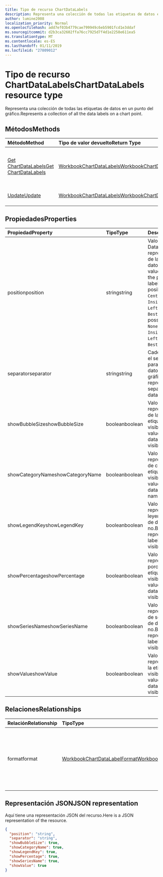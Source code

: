 ```yaml
---
title: Tipo de recurso ChartDataLabels
description: Representa una colección de todas las etiquetas de datos en un punto del gráfico.
author: lumine2008
localization_priority: Normal
ms.openlocfilehash: add7ef03b4779cae799949c6eb5901fcd1e3ddaf
ms.sourcegitcommit: d2b3ca32602ffa76cc7925d7f4d1e2258e611ea5
ms.translationtype: MT
ms.contentlocale: es-ES
ms.lasthandoff: 01/11/2019
ms.locfileid: "27809012"
---
```

# <a name="chartdatalabels-resource-type"></a><span data-ttu-id="c58fb-103">Tipo de recurso ChartDataLabels</span><span class="sxs-lookup"><span data-stu-id="c58fb-103">ChartDataLabels resource type</span></span>

<span data-ttu-id="c58fb-104">Representa una colección de todas las etiquetas de datos en un punto del gráfico.</span><span class="sxs-lookup"><span data-stu-id="c58fb-104">Represents a collection of all the data labels on a chart point.</span></span>


## <a name="methods"></a><span data-ttu-id="c58fb-105">Métodos</span><span class="sxs-lookup"><span data-stu-id="c58fb-105">Methods</span></span>

| <span data-ttu-id="c58fb-106">Método</span><span class="sxs-lookup"><span data-stu-id="c58fb-106">Method</span></span>           | <span data-ttu-id="c58fb-107">Tipo de valor devuelto</span><span class="sxs-lookup"><span data-stu-id="c58fb-107">Return Type</span></span>    |<span data-ttu-id="c58fb-108">Descripción</span><span class="sxs-lookup"><span data-stu-id="c58fb-108">Description</span></span>|
|:---------------|:--------|:----------|
|[<span data-ttu-id="c58fb-109">Get ChartDataLabels</span><span class="sxs-lookup"><span data-stu-id="c58fb-109">Get ChartDataLabels</span></span>](../api/chartdatalabels-get.md) | [<span data-ttu-id="c58fb-110">WorkbookChartDataLabels</span><span class="sxs-lookup"><span data-stu-id="c58fb-110">WorkbookChartDataLabels</span></span>](chartdatalabels.md) |<span data-ttu-id="c58fb-111">Lee las propiedades y relaciones del objeto chartDataLabels.</span><span class="sxs-lookup"><span data-stu-id="c58fb-111">Read properties and relationships of chartDataLabels object.</span></span>|
|[<span data-ttu-id="c58fb-112">Update</span><span class="sxs-lookup"><span data-stu-id="c58fb-112">Update</span></span>](../api/chartdatalabels-update.md) | [<span data-ttu-id="c58fb-113">WorkbookChartDataLabels</span><span class="sxs-lookup"><span data-stu-id="c58fb-113">WorkbookChartDataLabels</span></span>](chartdatalabels.md) |<span data-ttu-id="c58fb-114">Actualiza el objeto ChartDataLabels.</span><span class="sxs-lookup"><span data-stu-id="c58fb-114">Update ChartDataLabels object.</span></span> |

## <a name="properties"></a><span data-ttu-id="c58fb-115">Propiedades</span><span class="sxs-lookup"><span data-stu-id="c58fb-115">Properties</span></span>
| <span data-ttu-id="c58fb-116">Propiedad</span><span class="sxs-lookup"><span data-stu-id="c58fb-116">Property</span></span>     | <span data-ttu-id="c58fb-117">Tipo</span><span class="sxs-lookup"><span data-stu-id="c58fb-117">Type</span></span>   |<span data-ttu-id="c58fb-118">Descripción</span><span class="sxs-lookup"><span data-stu-id="c58fb-118">Description</span></span>|
|:---------------|:--------|:----------|
|<span data-ttu-id="c58fb-119">position</span><span class="sxs-lookup"><span data-stu-id="c58fb-119">position</span></span>|<span data-ttu-id="c58fb-120">string</span><span class="sxs-lookup"><span data-stu-id="c58fb-120">string</span></span>|<span data-ttu-id="c58fb-121">Valor de DataLabelPosition que representa la posición de la etiqueta de datos.</span><span class="sxs-lookup"><span data-stu-id="c58fb-121">DataLabelPosition value that represents the position of the data label.</span></span> <span data-ttu-id="c58fb-122">Los valores posibles son: `None`, `Center`, `InsideEnd`, `InsideBase`, `OutsideEnd`, `Left`, `Right`, `Top`, `Bottom`, `BestFit`, `Callout`.</span><span class="sxs-lookup"><span data-stu-id="c58fb-122">The possible values are: `None`, `Center`, `InsideEnd`, `InsideBase`, `OutsideEnd`, `Left`, `Right`, `Top`, `Bottom`, `BestFit`, `Callout`.</span></span>|
|<span data-ttu-id="c58fb-123">separator</span><span class="sxs-lookup"><span data-stu-id="c58fb-123">separator</span></span>|<span data-ttu-id="c58fb-124">string</span><span class="sxs-lookup"><span data-stu-id="c58fb-124">string</span></span>|<span data-ttu-id="c58fb-125">Cadena que representa el separador empleado para las etiquetas de datos de un gráfico.</span><span class="sxs-lookup"><span data-stu-id="c58fb-125">String representing the separator used for the data labels on a chart.</span></span>|
|<span data-ttu-id="c58fb-126">showBubbleSize</span><span class="sxs-lookup"><span data-stu-id="c58fb-126">showBubbleSize</span></span>|<span data-ttu-id="c58fb-127">boolean</span><span class="sxs-lookup"><span data-stu-id="c58fb-127">boolean</span></span>|<span data-ttu-id="c58fb-128">Valor booleano que representa si el tamaño de la burbuja de la etiqueta de datos es visible o no.</span><span class="sxs-lookup"><span data-stu-id="c58fb-128">Boolean value representing if the data label bubble size is visible or not.</span></span>|
|<span data-ttu-id="c58fb-129">showCategoryName</span><span class="sxs-lookup"><span data-stu-id="c58fb-129">showCategoryName</span></span>|<span data-ttu-id="c58fb-130">boolean</span><span class="sxs-lookup"><span data-stu-id="c58fb-130">boolean</span></span>|<span data-ttu-id="c58fb-131">Valor booleano que representa si el nombre de categoría de la etiqueta de datos es visible o no.</span><span class="sxs-lookup"><span data-stu-id="c58fb-131">Boolean value representing if the data label category name is visible or not.</span></span>|
|<span data-ttu-id="c58fb-132">showLegendKey</span><span class="sxs-lookup"><span data-stu-id="c58fb-132">showLegendKey</span></span>|<span data-ttu-id="c58fb-133">boolean</span><span class="sxs-lookup"><span data-stu-id="c58fb-133">boolean</span></span>|<span data-ttu-id="c58fb-134">Valor booleano que representa si la clave de leyenda de la etiqueta de datos es visible o no.</span><span class="sxs-lookup"><span data-stu-id="c58fb-134">Boolean value representing if the data label legend key is visible or not.</span></span>|
|<span data-ttu-id="c58fb-135">showPercentage</span><span class="sxs-lookup"><span data-stu-id="c58fb-135">showPercentage</span></span>|<span data-ttu-id="c58fb-136">boolean</span><span class="sxs-lookup"><span data-stu-id="c58fb-136">boolean</span></span>|<span data-ttu-id="c58fb-137">Valor booleano que representa si el porcentaje de la etiqueta de datos es visible o no.</span><span class="sxs-lookup"><span data-stu-id="c58fb-137">Boolean value representing if the data label percentage is visible or not.</span></span>|
|<span data-ttu-id="c58fb-138">showSeriesName</span><span class="sxs-lookup"><span data-stu-id="c58fb-138">showSeriesName</span></span>|<span data-ttu-id="c58fb-139">boolean</span><span class="sxs-lookup"><span data-stu-id="c58fb-139">boolean</span></span>|<span data-ttu-id="c58fb-140">Valor booleano que representa si el nombre de serie de la etiqueta de datos es visible o no.</span><span class="sxs-lookup"><span data-stu-id="c58fb-140">Boolean value representing if the data label series name is visible or not.</span></span>|
|<span data-ttu-id="c58fb-141">showValue</span><span class="sxs-lookup"><span data-stu-id="c58fb-141">showValue</span></span>|<span data-ttu-id="c58fb-142">boolean</span><span class="sxs-lookup"><span data-stu-id="c58fb-142">boolean</span></span>|<span data-ttu-id="c58fb-143">Valor booleano que representa si el valor de la etiqueta de datos es visible o no.</span><span class="sxs-lookup"><span data-stu-id="c58fb-143">Boolean value representing if the data label value is visible or not.</span></span>|

## <a name="relationships"></a><span data-ttu-id="c58fb-144">Relaciones</span><span class="sxs-lookup"><span data-stu-id="c58fb-144">Relationships</span></span>
| <span data-ttu-id="c58fb-145">Relación</span><span class="sxs-lookup"><span data-stu-id="c58fb-145">Relationship</span></span> | <span data-ttu-id="c58fb-146">Tipo</span><span class="sxs-lookup"><span data-stu-id="c58fb-146">Type</span></span>   |<span data-ttu-id="c58fb-147">Descripción</span><span class="sxs-lookup"><span data-stu-id="c58fb-147">Description</span></span>|
|:---------------|:--------|:----------|
|<span data-ttu-id="c58fb-148">format</span><span class="sxs-lookup"><span data-stu-id="c58fb-148">format</span></span>|[<span data-ttu-id="c58fb-149">WorkbookChartDataLabelFormat</span><span class="sxs-lookup"><span data-stu-id="c58fb-149">WorkbookChartDataLabelFormat</span></span>](chartdatalabelformat.md)|<span data-ttu-id="c58fb-p102">Representa el formato de las etiquetas de datos del gráfico, que incluye el formato de relleno y de fuente. Solo lectura.</span><span class="sxs-lookup"><span data-stu-id="c58fb-p102">Represents the format of chart data labels, which includes fill and font formatting. Read-only.</span></span>|

## <a name="json-representation"></a><span data-ttu-id="c58fb-152">Representación JSON</span><span class="sxs-lookup"><span data-stu-id="c58fb-152">JSON representation</span></span>

<span data-ttu-id="c58fb-153">Aquí tiene una representación JSON del recurso.</span><span class="sxs-lookup"><span data-stu-id="c58fb-153">Here is a JSON representation of the resource.</span></span>

<!--{
  "blockType": "resource",
  "baseType": "microsoft.graph.entity",
  "optionalProperties": [],
  "@odata.type": "microsoft.graph.workbookChartDataLabels"
}-->

```json
{
  "position": "string",
  "separator": "string",
  "showBubbleSize": true,
  "showCategoryName": true,
  "showLegendKey": true,
  "showPercentage": true,
  "showSeriesName": true,
  "showValue": true
}

```

<!-- uuid: 8fcb5dbc-d5aa-4681-8e31-b001d5168d79
2015-10-25 14:57:30 UTC -->
<!-- {
  "type": "#page.annotation",
  "description": "ChartDataLabels resource",
  "keywords": "",
  "section": "documentation",
  "tocPath": ""
}-->
